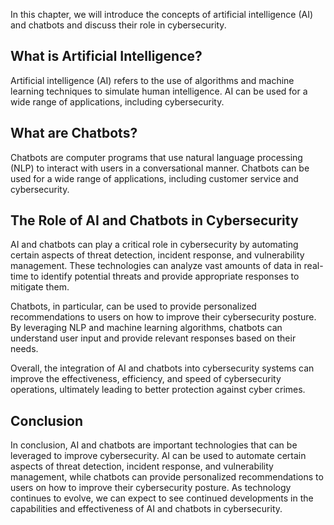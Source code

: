 

In this chapter, we will introduce the concepts of artificial intelligence (AI) and chatbots and discuss their role in cybersecurity.

What is Artificial Intelligence?
--------------------------------

Artificial intelligence (AI) refers to the use of algorithms and machine learning techniques to simulate human intelligence. AI can be used for a wide range of applications, including cybersecurity.

What are Chatbots?
------------------

Chatbots are computer programs that use natural language processing (NLP) to interact with users in a conversational manner. Chatbots can be used for a wide range of applications, including customer service and cybersecurity.

The Role of AI and Chatbots in Cybersecurity
--------------------------------------------

AI and chatbots can play a critical role in cybersecurity by automating certain aspects of threat detection, incident response, and vulnerability management. These technologies can analyze vast amounts of data in real-time to identify potential threats and provide appropriate responses to mitigate them.

Chatbots, in particular, can be used to provide personalized recommendations to users on how to improve their cybersecurity posture. By leveraging NLP and machine learning algorithms, chatbots can understand user input and provide relevant responses based on their needs.

Overall, the integration of AI and chatbots into cybersecurity systems can improve the effectiveness, efficiency, and speed of cybersecurity operations, ultimately leading to better protection against cyber crimes.

Conclusion
----------

In conclusion, AI and chatbots are important technologies that can be leveraged to improve cybersecurity. AI can be used to automate certain aspects of threat detection, incident response, and vulnerability management, while chatbots can provide personalized recommendations to users on how to improve their cybersecurity posture. As technology continues to evolve, we can expect to see continued developments in the capabilities and effectiveness of AI and chatbots in cybersecurity.
